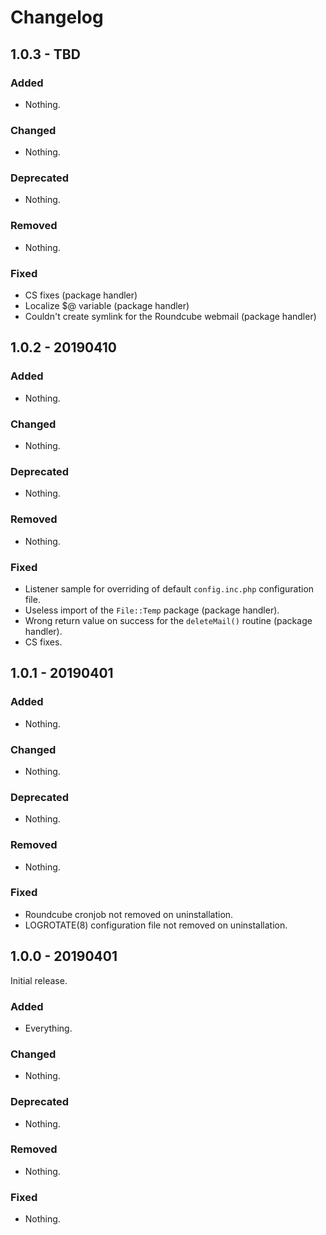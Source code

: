 # Changelog

## 1.0.3 - TBD

### Added

- Nothing.

### Changed

- Nothing.

### Deprecated

- Nothing.

### Removed

- Nothing.

### Fixed

- CS fixes (package handler)
- Localize $@ variable (package handler)
- Couldn't create symlink for the Roundcube webmail (package handler)

## 1.0.2 - 20190410

### Added

- Nothing.

### Changed

- Nothing.

### Deprecated

- Nothing.

### Removed

- Nothing.

### Fixed

- Listener sample for overriding of default `config.inc.php` configuration file.
- Useless import of the `File::Temp` package (package handler).
- Wrong return value on success for the `deleteMail()` routine (package handler).
- CS fixes.

## 1.0.1 - 20190401

### Added

- Nothing.

### Changed

- Nothing.

### Deprecated

- Nothing.

### Removed

- Nothing.

### Fixed

- Roundcube cronjob not removed on uninstallation.
- LOGROTATE(8) configuration file not removed on uninstallation.

## 1.0.0 - 20190401

Initial release.

### Added

- Everything.

### Changed

- Nothing.

### Deprecated

- Nothing.

### Removed

- Nothing.

### Fixed

- Nothing.
